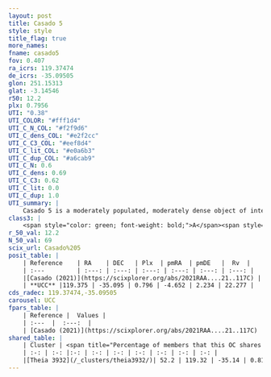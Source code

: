 ```yaml
---
layout: post
title: Casado 5
style: style
title_flag: true
more_names: 
fname: casado5
fov: 0.407
ra_icrs: 119.37474
de_icrs: -35.09505
glon: 251.15313
glat: -3.14546
r50: 12.2
plx: 0.7956
UTI: "0.38"
UTI_COLOR: "#fff1d4"
UTI_C_N_COL: "#f2f9d6"
UTI_C_dens_COL: "#e2f2cc"
UTI_C_C3_COL: "#eef8d4"
UTI_C_lit_COL: "#e0a6b3"
UTI_C_dup_COL: "#a6cab9"
UTI_C_N: 0.6
UTI_C_dens: 0.69
UTI_C_C3: 0.62
UTI_C_lit: 0.0
UTI_C_dup: 1.0
UTI_summary: |
    Casado 5 is a moderately populated, moderately dense object of intermediate C3 quality. It is rarely studied in the literature. This object shares a significant percentage of members with a later reported entry.
class3: |
    <span style="color: green; font-weight: bold;">A</span><span style="color: red; font-weight: bold;">C</span>
r_50_val: 12.2
N_50_val: 69
scix_url: Casado%205
posit_table: |
    | Reference    | RA    | DEC   | Plx  | pmRA  | pmDE   |  Rv  |
    | :---         | :---: | :---: | :---: | :---: | :---: | :---: |
    |[Casado (2021)](https://scixplorer.org/abs/2021RAA....21..117C) | 119.418 | -35.13 | 0.78 | -4.7 | 2.2 | -- |
    | **UCC** |119.375 | -35.095 | 0.796 | -4.652 | 2.234 | 22.277 | 
cds_radec: 119.37474,-35.09505
carousel: UCC
fpars_table: |
    | Reference |  Values |
    | :---  |  :---:  |
    | [Casado (2021)](https://scixplorer.org/abs/2021RAA....21..117C) | `d_kpc=1.23` |
shared_table: |
    | Cluster | <span title="Percentage of members that this OC shares with the ones listed">%</span>   | RA   | DEC   | Plx   | pmRA  | pmDE  | Rv | UTI |
    | :-: | :-: |:-: | :-: | :-: | :-: | :-: | :-: | :-: |
    |[Theia 3932](/_clusters/theia3932/)| 52.2 | 119.32 | -35.14 | 0.81 | -4.65 | 2.24 | 27.48 |0.01 |
---
```

